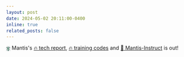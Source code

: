 ```yaml
---
layout: post
date: 2024-05-02 20:11:00-0400
inline: true
related_posts: false
---
```



<img src="assets/img/mantis-logo.png" alt="Mantis" style="height: 1em; vertical-align: middle;"> Mantis's [🔥 tech report](https://arxiv.org/abs/2405.01483), [🔥 training codes](https://github.com/TIGER-AI-Lab/Mantis) and [🤗 Mantis-Instruct](https://huggingface.co/datasets/TIGER-Lab/Mantis-Instruct) is out! 
<!-- We release checkpoints based on both LLaMA3 and Fuyu. Try playing with our model [🤗 here](https://huggingface.co/spaces/TIGER-Lab/Mantis). -->